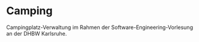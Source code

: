Camping
=======

Campingplatz-Verwaltung im Rahmen der Software-Engineering-Vorlesung an der DHBW Karlsruhe.
